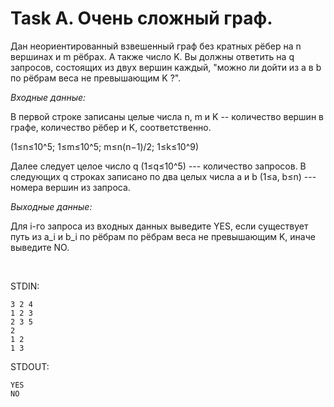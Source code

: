 # Task A. Очень сложный граф.

Дан неориентированный взвешенный граф без кратных рёбер на n вершинах и m рёбрах. А также число K.
Вы должны ответить на q запросов, состоящих из двух вершин каждый, "можно ли дойти из a в b по рёбрам веса не превышающим K ?".

*Входные данные:*

В первой строке записаны целые числа n, m и K -- количество вершин в графе, количество рёбер и K, соответственно.

(1≤n≤10^5; 1≤m≤10^5; m≤n(n−1)/2; 1≤k≤10^9)

Далее следует целое число q (1≤q≤10^5) --- количество запросов.
В следующих q строках записано по два целых числа a и b (1≤a, b≤n) --- номера вершин из запроса.

*Выходные данные:*

Для i-го запроса из входных данных выведите YES, если существует путь из a_i и b_i по рёбрам по рёбрам веса не превышающим K, иначе выведите NO.

<br/>

STDIN:
```
3 2 4
1 2 3
2 3 5
2
1 2
1 3
```

STDOUT:
```
YES
NO
```
